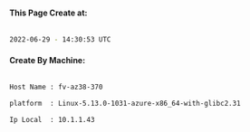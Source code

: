 
   
#### This Page Create at:

```bash

2022-06-29 - 14:30:53 UTC

```

#### Create By Machine:

```bash

Host Name : fv-az38-370

platform  : Linux-5.13.0-1031-azure-x86_64-with-glibc2.31

Ip Local  : 10.1.1.43

```

